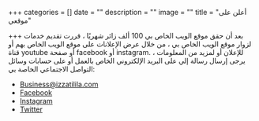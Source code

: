 +++
categories = []
date = ""
description = ""
image = ""
title = "أعلن على موقعي"

+++
بعد أن حقق موقع الويب الخاص بي 100 ألف زائر شهريًا ، قررت تقديم خدمات لزوار موقع الويب الخاص بي ، من خلال عرض الإعلانات على موقع الويب الخاص بهم أو قناة youtube أو صفحة facebook أو instagram. للإعلان أو لمزيد من المعلومات ، يرجى إرسال رسالة إلي على البريد الإلكتروني الخاص بالعمل أو على حسابات وسائل التواصل الاجتماعي الخاصة بي:

* Business@izzatilila.com
* [Facebook](https://www.facebook.com/izzatilila "Facebook")
* [Instagram ](https://instagram.com/izzatilila "Instagram")
* [Twitter](https://twitter.com/izzatilila "Twitter")